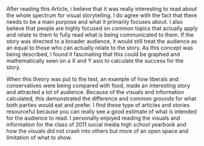 After reading this Article, i believe that it was really interesting to read about the whole spectrum for visual storytelling. I do agree with the fact that there needs to be a main purpose and what it primarily focuses about. I also believe that people are highly focused on common topics that actually apply and relate to them to fully read what is being communicated to them. If the story was directed to a broader audience, it would still treat the audience as an equal to those who can actually relate to the story. As this concept was being described, I found it fascinating that this could be graphed and mathematically seen on a X and Y axis to calculate the success for the story.   

When this theory was put to the test, an example of how liberals and conservatives were being compared with food, made an interesting story and attracted a lot of audience. Because of the visuals and information calculated, this demonstrated the difference and common grounds for what both parties would eat and prefer. I find these type of articles and stories resourceful because you can really see a good estimate of what is intended for the audience to read. I personally enjoyed reading the visuals and information for the class of 2011 social media high school yearbook and how the visuals did not crash into others but more of an open space and limitation of what to show.
